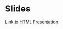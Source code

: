 # Slides

[Link to HTML Presentation](https://rawgit.com/jimhester/presentations/master/2018_07_09-Altparsers/2018_07_09-Altparsers.html)
